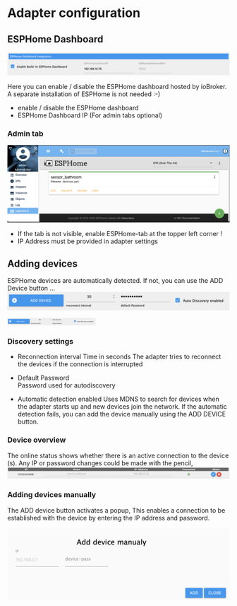 # Adapter configuration

## ESPHome Dashboard

![Dashboard configuration](./img/dashboardSettings.png)

Here you can enable / disable the ESPHome dashboard hosted by ioBroker. A separate installation of ESPHome is not needed :-)

* enable / disable the ESPHome dashboard
* ESPHome Dashboard IP (For admin tabs optional)

### Admin tab
![Dashboard](./img/dashboard.png)
  - If the tab is not visible, enable ESPHome-tab at the topper left corner !
  - IP Address must be provided in adapter settings

## Adding devices
ESPHome devices are automatically detected. If not, you can use the ADD Device button ...
![Basic configuration](./img/basicSettings.png)

<img src="./img/basicSettings.png" width="200">

### Discovery settings
* Reconnection interval
  Time in seconds The adapter tries to reconnect the devices if the connection is interrupted

* Default Password  
  Password used for autodiscovery

* Automatic detection enabled
  Uses MDNS to search for devices when the adapter starts up and new devices join the network.
  If the automatic detection fails, you can add the device manually using the ADD DEVICE button.

### Device overview
The online status shows whether there is an active connection to the device (s).
Any IP or password changes could be made with the pencil,
![Basic configuration](./img/deviceTable.png)

### Adding devices manually
The ADD device button activates a popup,
This enables a connection to be established with the device by entering the IP address and password.

![Basic configuration](./img/addDevice.png)